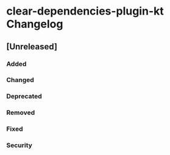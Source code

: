 
# clear-dependencies-plugin-kt Changelog

## [Unreleased]
### Added

### Changed

### Deprecated

### Removed

### Fixed

### Security
